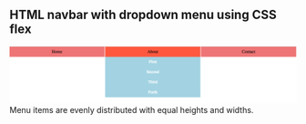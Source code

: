 ## HTML navbar with dropdown menu using CSS flex  
![](./screen.png 'Navbar flex')  
Menu items are evenly distributed with equal heights and widths.
